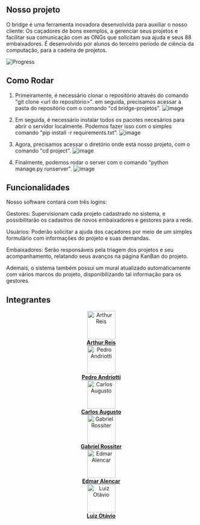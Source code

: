 ## Nosso projeto

O bridge é uma ferramenta inovadora desenvolvida para auxiliar o nosso cliente: Os caçadores de bons exemplos, a gerenciar seus projetos e facilitar sua comunicação com as ONGs que solicitam sua ajuda e seus 88 embaixadores. É desenvolvido por alunos do terceiro período de ciência da computação, para a cadeira de projetos.

![Progress](https://progress-bar.dev/100/?title=completed)

## Como Rodar

1. Primeiramente, é necessário clonar o repositório através do comando "git clone <url do repositório>". em seguida, precisamos acessar a pasta do repositório com o comando "cd bridge-projetos".
![image](https://github.com/edmaaralencar/bridge-projetos/assets/117591564/1fbca312-9734-4b2b-bf09-5488720aa5a0)

3. Em seguida, é necessário instalar todos os pacotes necesários para abrir o servidor localmente. Podemos fazer isso com o simples comando "pip install -r requirements.txt".
![image](https://github.com/edmaaralencar/bridge-projetos/assets/117591564/c60560c9-7caf-4a56-a9e7-8cda90290e70)

4. Agora, precisamos acessar o diretório onde está nosso projeto, com o comando "cd project".
![image](https://github.com/edmaaralencar/bridge-projetos/assets/117591564/5421a28a-c3fa-408c-ae46-bc129982bfb7)

5. Finalmente, podemos rodar o server com o comando "python manage.py runserver".
![image](https://github.com/edmaaralencar/bridge-projetos/assets/117591564/cbb74392-e83a-4c7a-afbe-fabb43308893)

   
## Funcionalidades

Nosso software contará com três logins: 

Gestores: Supervisionam cada projeto cadastrado no sistema, e possibilitarão os cadastros de novos embaixadores e gestores para a rede.

Usuários: Poderão solicitar a ajuda dos caçadores por meio de um simples formulário com informações do projeto e suas demandas.

Embaixadores: Serão responsáveis pela triagem dos projetos e seu acompanhamento, relatando seus avanços na página KanBan do projeto.

Ademais, o sistema também possui um mural atualizado automáticamente com vários marcos do projeto, disponibilizando tal informação para os gestores.

## Integrantes

<div align="center">
  <a href="https://github.com/arthurreis33">
    <img src="https://github.com/arthurreis33.png" width="75" alt="Arthur Reis">
    <br>
    <strong>Arthur Reis</strong>
  </a>
</div>

<div align="center">
  <a href="https://github.com/pedroandriottii">
    <img src="https://github.com/pedroandriottii.png" width="75" alt="Pedro Andriotti">
    <br>
    <strong>Pedro Andriotti</strong>
  </a>
</div>

<div align="center">
  <a href="https://github.com/CarlosAugustoP">
    <img src="https://github.com/CarlosAugustoP.png" width="75" alt="Carlos Augusto">
    <br>
    <strong>Carlos Augusto</strong>
  </a>
</div>

<div align="center">
  <a href="https://github.com/grossiter04">
    <img src="https://github.com/grossiter04.png" width="75" alt="Gabriel Rossiter">
    <br>
    <strong>Gabriel Rossiter</strong>
  </a>
</div>

<div align="center">
  <a href="https://github.com/edmaaralencar">
    <img src="https://github.com/edmaaralencar.png" width="75" alt="Edmar Alencar">
    <br>
    <strong>Edmar Alencar</strong>
  </a>
</div>

<div align="center">
  <a href="https://github.com/luismingati">
    <img src="https://github.com/luismingati.png" width="75" alt="Luiz Otávio">
    <br>
    <strong>Luiz Otávio</strong>
  </a>
</div>




